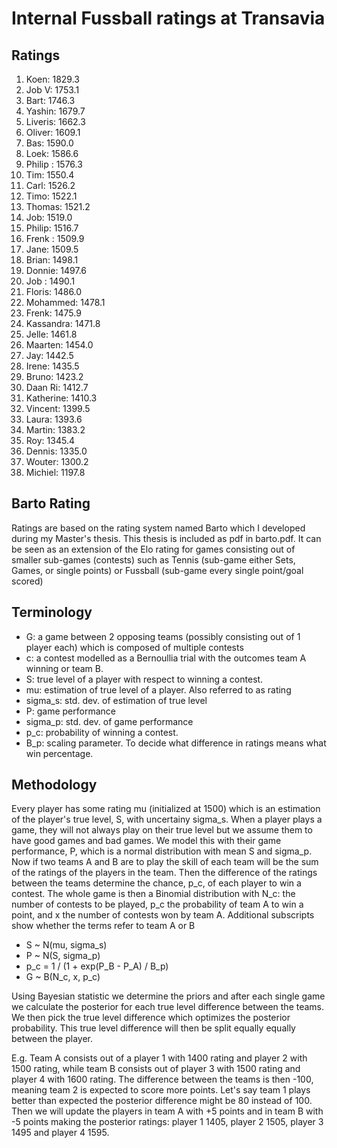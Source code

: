 # Internal Fussball ratings at Transavia
## Ratings
1. Koen: 1829.3 
2. Job V: 1753.1 
3. Bart: 1746.3 
4. Yashin: 1679.7 
5. Liveris: 1662.3 
6. Oliver: 1609.1 
7. Bas: 1590.0 
8. Loek: 1586.6 
9. Philip : 1576.3 
10. Tim: 1550.4 
11. Carl: 1526.2 
12. Timo: 1522.1 
13. Thomas: 1521.2 
14. Job: 1519.0 
15. Philip: 1516.7 
16. Frenk : 1509.9 
17. Jane: 1509.5 
18. Brian: 1498.1 
19. Donnie: 1497.6 
20. Job : 1490.1 
21. Floris: 1486.0 
22. Mohammed: 1478.1 
23. Frenk: 1475.9 
24. Kassandra: 1471.8 
25. Jelle: 1461.8 
26. Maarten: 1454.0 
27. Jay: 1442.5 
28. Irene: 1435.5 
29. Bruno: 1423.2 
30. Daan Ri: 1412.7 
31. Katherine: 1410.3 
32. Vincent: 1399.5 
33. Laura: 1393.6 
34. Martin: 1383.2 
35. Roy: 1345.4 
36. Dennis: 1335.0 
37. Wouter: 1300.2 
38. Michiel: 1197.8 

## Barto Rating
Ratings are based on the rating system named Barto which I developed during my Master's thesis. This thesis is included as pdf in barto.pdf. It can be seen as an extension of the Elo rating for games consisting out of smaller sub-games (contests) such as Tennis (sub-game either Sets, Games, or single points) or Fussball (sub-game every single point/goal scored)
## Terminology
- G: a game between 2 opposing teams (possibly consisting out of 1 player each) which is composed of multiple contests
- c: a contest modelled as a Bernoullia trial with the outcomes team A winning or team B.
- S: true level of a player with respect to winning a contest.
- mu: estimation of true level of a player. Also referred to as rating
- sigma_s: std. dev. of estimation of true level
- P: game performance
- sigma_p: std. dev. of game performance
- p_c: probability of winning a contest.
- B_p: scaling parameter. To decide what difference in ratings means what win percentage.
## Methodology
Every player has some rating mu (initialized at 1500) which is an estimation of the player's true level, S, with uncertainy sigma_s. When a player plays a game, they will not always play on their true level but we assume them to have good games and bad games. We model this with their game performance, P, which is a normal distribution with mean S and sigma_p. Now if two teams A and B are to play the skill of each team will be the sum of the ratings of the players in the team. Then the difference of the ratings between the teams determine the chance, p_c, of each player to win a contest. The whole game is then a Binomial distribution with N_c: the number of contests to be played, p_c the probability of team A to win a point, and x the number of contests won by team A. Additional subscripts show whether the terms refer to team A or B
- S ~ N(mu, sigma_s)
- P ~ N(S, sigma_p)
- p_c = 1 / (1 + exp(P_B - P_A) / B_p)
- G ~ B(N_c, x, p_c)

Using Bayesian statistic we determine the priors and after each single game we calculate the posterior for each true level difference between the teams. We then pick the true level difference which optimizes the posterior probability. This true level difference will then be split equally equally between the player. 

E.g. Team A consists out of a player 1 with 1400 rating and player 2 with 1500 rating, while team B consists out of player 3 with 1500 rating and player 4 with 1600 rating. The difference between the teams is then -100, meaning team 2 is expected to score more points. Let's say team 1 plays better than expected the posterior difference might be 80 instead of 100. Then we will update the players in team A with +5 points and in team B with -5 points making the posterior ratings: player 1 1405, player 2 1505, player 3 1495 and player 4 1595.